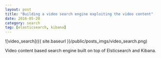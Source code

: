```yaml
---
layout: post
title: "Building a video search engine exploiting the video content"
date: 2016-05-20
category: search
tag: [elasticsearch, kibana]
---
```

![video_search]({{ site.baseurl }}/public/posts_imgs/video_search.png)
<p class="proj-text-content">Video content based search engine built on top of Elsticsearch and Kibana.</p>
